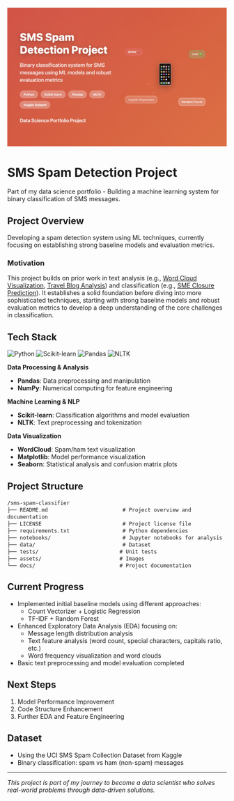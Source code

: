 ![Thumbnail](assets/thumbnail.jpg)

# SMS Spam Detection Project

Part of my data science portfolio - Building a machine learning system for binary classification of SMS messages.

## Project Overview
Developing a spam detection system using ML techniques, currently focusing on establishing strong baseline models and evaluation metrics.

### Motivation
This project builds on prior work in text analysis (e.g., [Word Cloud Visualization](https://nayeonkwonds.medium.com/deep-dive-into-word-cloud-creation-c2fc7fc09c12), [Travel Blog Analysis](https://nayeonkwonds.medium.com/web-scraping-and-text-analysis-of-travel-trends-on-blogs-e83a453d34ed)) and classification (e.g., [SME Closure Prediction](https://github.com/KwonNayeon/numble)). It establishes a solid foundation before diving into more sophisticated techniques, starting with strong baseline models and robust evaluation metrics to develop a deep understanding of the core challenges in classification.

## Tech Stack

![Python](https://img.shields.io/badge/Python-3776AB?style=for-the-badge&logo=python&logoColor=white)
![Scikit-learn](https://img.shields.io/badge/Scikit--learn-F7931E?style=for-the-badge&logo=scikit-learn&logoColor=white)
![Pandas](https://img.shields.io/badge/Pandas-150458?style=for-the-badge&logo=pandas&logoColor=white)
![NLTK](https://img.shields.io/badge/NLTK-85C1E9?style=for-the-badge&logo=python&logoColor=white)

**Data Processing & Analysis**
- **Pandas**: Data preprocessing and manipulation
- **NumPy**: Numerical computing for feature engineering

**Machine Learning & NLP**
- **Scikit-learn**: Classification algorithms and model evaluation
- **NLTK**: Text preprocessing and tokenization

**Data Visualization**
- **WordCloud**: Spam/ham text visualization
- **Matplotlib**: Model performance visualization
- **Seaborn**: Statistical analysis and confusion matrix plots

## Project Structure
```tree
/sms-spam-classifier
├── README.md                        # Project overview and documentation
├── LICENSE                          # Project license file
├── requirements.txt                 # Python dependencies
├── notebooks/                       # Jupyter notebooks for analysis
├── data/                            # Dataset
├── tests/                          # Unit tests
├── assets/                         # Images
└── docs/                           # Project documentation
```

## Current Progress
- Implemented initial baseline models using different approaches:
  - Count Vectorizer + Logistic Regression
  - TF-IDF + Random Forest
- Enhanced Exploratory Data Analysis (EDA) focusing on:
  - Message length distribution analysis
  - Text feature analysis (word count, special characters, capitals ratio, etc.)
  - Word frequency visualization and word clouds
- Basic text preprocessing and model evaluation completed

## Next Steps
1. Model Performance Improvement
2. Code Structure Enhancement
3. Further EDA and Feature Engineering

## Dataset
- Using the UCI SMS Spam Collection Dataset from Kaggle
- Binary classification: spam vs ham (non-spam) messages

---
*This project is part of my journey to become a data scientist who solves real-world problems through data-driven solutions.*
